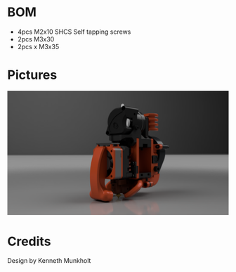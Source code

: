 # BOM

- 4pcs M2x10 SHCS Self tapping screws
- 2pcs M3x30
- 2pcs x M3x35

# Pictures
![plot](./images/render1.png)


# Credits
Design by Kenneth Munkholt